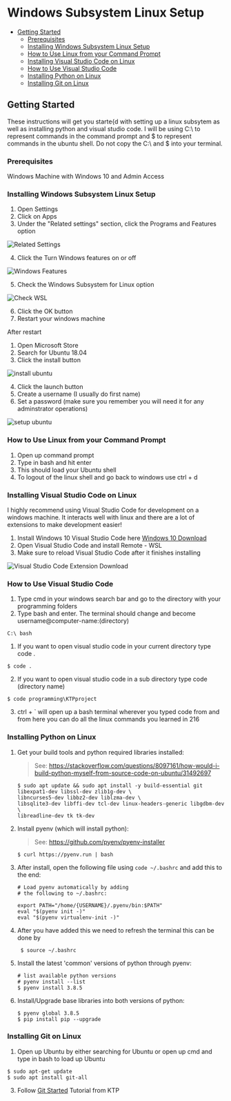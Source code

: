 # Windows Subsystem Linux Setup
  - [Getting Started](#getting-started)
    - [Prerequisites](#prerequisites)
    - [Installing Windows Subsystem Linux Setup](#installing-windows-subsystem-linux-setup)
    - [How to Use Linux from your Command Prompt](#how-to-use-linux-from-your-command-prompt)
    - [Installing Visual Studio Code on Linux](#installing-visual-studio-code-on-linux)
    - [How to Use Visual Studio Code](#how-to-use-visual-studio-code)
    - [Installing Python on Linux](#installing-python-on-linux)
    - [Installing Git on Linux](#installing-git-on-linux)


## Getting Started

These instructions will get you starte{d with setting up a linux subsytem as well as installing python and visual studio code.
I will be using C:\ to represent commands in the command prompt and $ to represent commands in the ubuntu shell. Do not copy
the C:\ and $ into your terminal.

### Prerequisites

Windows Machine with Windows 10 and Admin Access


### Installing Windows Subsystem Linux Setup

1. Open Settings
2. Click on Apps
3. Under the "Related settings" section, click the Programs and Features option

![Related Settings](apps-features-programsfeatures-option.jpg)

4. Click the Turn Windows features on or off

![Windows Features](controlpanel-turn-windows-features-option.jpg)

5. Check the Windows Subsystem for Linux option

![Check WSL](enable-windows-subsystem-linux-windows-10.jpg)

6. Click the OK button
7. Restart your windows machine

After restart
1. Open Microsoft Store
2. Search for Ubuntu 18.04
3. Click the install button

![install ubuntu](install-ubuntu-microsoftstore.jpg)

4. Click the launch button
5. Create a username (I usually do first name)
6. Set a password (make sure you remember you will need it for any adminstrator operations) 

![setup ubuntu](setup-ubuntu-wsl-windows10.jpg)

### How to Use Linux from your Command Prompt

1. Open up command prompt
2. Type in bash and hit enter
3. This should load your Ubuntu shell
4. To logout of the linux shell and go back to windows use ctrl + d

### Installing Visual Studio Code on Linux

I highly recommend using Visual Studio Code for development on a windows machine. 
It interacts well with linux and there are a lot of extensions to make development easier!

1. Install Windows 10 Visual Studio Code here [Windows 10 Download](https://code.visualstudio.com/download)
2. Open Visual Studio Code and install Remote - WSL
3. Make sure to reload Visual Studio Code after it finishes installing

![Visual Studio Code Extension Download](download-extensions.jpg)

### How to Use Visual Studio Code

1. Type cmd in your windows search bar and go to the directory with your programming folders
2. Type bash and enter. The terminal should change and become username@computer-name:(directory)
```
C:\ bash
```
1. If you want to open visual studio code in your current directory type code .
```
$ code .
```
2. If you want to open visual studio code in a sub directory type code (directory name)
```
$ code programming\KTPproject
```
3. ctrl + ` will open up a bash terminal wherever you typed code from and from here you can do all the linux commands you learned in 216


### Installing Python on Linux

1. Get your build tools and python required libraries installed:

    > See:
    > https://stackoverflow.com/questions/8097161/how-would-i-build-python-myself-from-source-code-on-ubuntu/31492697

    ```
    $ sudo apt update && sudo apt install -y build-essential git libexpat1-dev libssl-dev zlib1g-dev \
    libncurses5-dev libbz2-dev liblzma-dev \
    libsqlite3-dev libffi-dev tcl-dev linux-headers-generic libgdbm-dev \
    libreadline-dev tk tk-dev
    ```

2. Install pyenv (which will install python):
    
    > See:
    > https://github.com/pyenv/pyenv-installer
    
    ```
    $ curl https://pyenv.run | bash
    ```
    
3. After install, open the following file using  `code ~/.bashrc` and add this to the end:

    ```
    # Load pyenv automatically by adding
    # the following to ~/.bashrc:

    export PATH="/home/{USERNAME}/.pyenv/bin:$PATH"
    eval "$(pyenv init -)"
    eval "$(pyenv virtualenv-init -)"
    ```

4. After you have added this we need to refresh the terminal this can be done by
   
   ```
    $ source ~/.bashrc
   ```

5. Install the latest 'common' versions of python through pyenv:

     ```
     # list available python versions
     # pyenv install --list
     $ pyenv install 3.8.5
     ```
     
 
6. Install/Upgrade base libraries into both versions of python:

    ```
    $ pyenv global 3.8.5
    $ pip install pip --upgrade
    ```


### Installing Git on Linux

1. Open up Ubuntu by either searching for Ubuntu or open up cmd and type in bash to load up Ubuntu
```
$ sudo apt-get update 
$ sudo apt install git-all
```
3. Follow [Git Started](https://github.com/ktpumd/git-started) Tutorial from KTP

